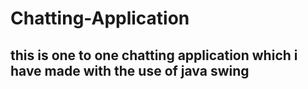 # Chatting-Application
## this is one to one chatting application which i have made with the use of java swing
